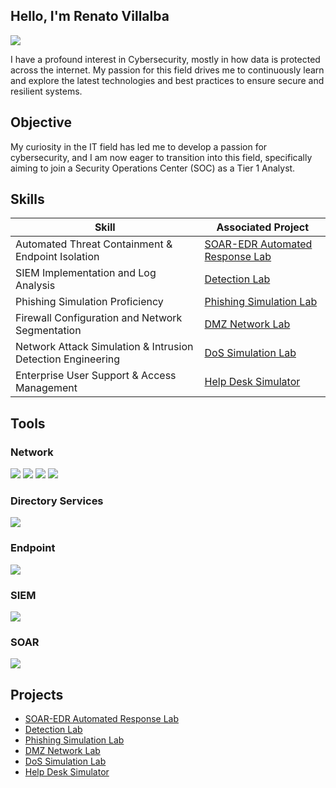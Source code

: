 ## Hello, I'm Renato Villalba

<a href="https://www.linkedin.com/in/renato-villalba-360064330?lipi=urn%3Ali%3Apage%3Ad_flagship3_profile_view_base_contact_details%3BF0hr8WSrT2%2BFgGN7UMeEJA%3D%3D"><img src="https://img.shields.io/badge/-LinkedIn-0072b1?&style=for-the-badge&logo=linkedin&logoColor=white" /></a>

I have a profound interest in Cybersecurity, mostly in how data is protected across the internet. My passion for this field drives me to continuously learn and explore the latest technologies and best practices to ensure secure and resilient systems.

## Objective

My curiosity in the IT field has led me to develop a passion for cybersecurity, and I am now eager to transition into this field, specifically aiming to join a Security Operations Center (SOC) as a Tier 1 Analyst.

## Skills

| Skill                                         | Associated Project         |
|-----------------------------------------------|----------------------------|
| Automated Threat Containment & Endpoint Isolation|  <a href="https://github.com/rena-villalba/SOAR-EDR">SOAR-EDR Automated Response Lab</a> |
| SIEM Implementation and Log Analysis          | <a href="https://github.com/rena-villalba/Detection-Lab">Detection Lab</a>|
| Phishing Simulation Proficiency               | <a href="https://github.com/rena-villalba/Phishing-Lab">Phishing Simulation Lab</a>|
| Firewall Configuration and Network Segmentation     | <a href="https://github.com/rena-villalba/DMZ-Network">DMZ Network Lab</a>|
| Network Attack Simulation & Intrusion Detection Engineering     | <a href="https://github.com/rena-villalba/DoS-Simulation-Lab">DoS Simulation Lab</a>|
| Enterprise User Support & Access Management     | <a href="https://github.com/rena-villalba/Help-Desk-Simulator">Help Desk Simulator</a>|


## Tools

### Network
<div>
    <img src="https://img.shields.io/badge/-Wireshark-1679A7?&style=for-the-badge&logo=Wireshark&logoColor=white" />
    <img src="https://img.shields.io/badge/-Suricata-EF3B2D?&style=for-the-badge&logo=Suricata&logoColor=white" />
    <img src="https://img.shields.io/badge/-tcpdump-777BB4?&style=for-the-badge&logo=gnu-bash&logoColor=white" />
    <img src="https://img.shields.io/badge/-Packet%20Tracer-0078D4?&style=for-the-badge&logo=Cisco&logoColor=white" />
</div>

### Directory Services
<div>
    <img src="https://img.shields.io/badge/-Active%20Directory-0062AD?&style=for-the-badge&logo=Microsoft&logoColor=white" />
</div>
    
### Endpoint
<div>
    <img src="https://img.shields.io/badge/-LimaCharlie-4B275F?&style=for-the-badge&logo=cloud&logoColor=white" />
</div>

### SIEM
<div>
    <img src="https://img.shields.io/badge/-Splunk-000000?&style=for-the-badge&logo=Splunk&logoColor=white" />
</div>

### SOAR
<div>
    <img src="https://img.shields.io/badge/-Tines-0080FF?&style=for-the-badge&logo=Tines&logoColor=white" />
</div>

## Projects
- <a href="https://github.com/rena-villalba/SOAR-EDR">SOAR-EDR Automated Response Lab</a>
- <a href="https://github.com/rena-villalba/Detection-Lab">Detection Lab</a>
- <a href="https://github.com/rena-villalba/Phishing-Lab">Phishing Simulation Lab</a>
- <a href="https://github.com/rena-villalba/DMZ-Network">DMZ Network Lab</a>
- <a href="https://github.com/rena-villalba/DoS-Simulation-Lab">DoS Simulation Lab</a>
- <a href="https://github.com/rena-villalba/Help-Desk-Simulator">Help Desk Simulator</a>

